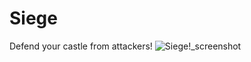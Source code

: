 # Siege
Defend your castle from attackers!
![Siege!_screenshot](https://user-images.githubusercontent.com/9653659/129790163-b680442f-9a33-41e1-9881-a44a3caa31de.png)
